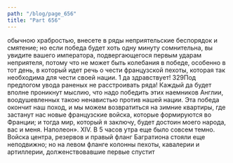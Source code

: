 ```yaml
---
path: "/blog/page_656"
title: "Part 656"
---
```


 обычною храбростью, внесете в ряды неприятельские беспорядок и смятение; но если победа будет хоть одну минуту сомнительна, вы увидите вашего императора, подвергающегося первым ударам неприятеля, потому что не может быть колебания в победе, особенно в тот день, в который идет речь о чести французской пехоты, которая так необходима для чести своей нации.
1 да здравствует!
329Под предлогом увода раненых не расстроивать ряда! Каждый да будет вполне проникнут мыслию, что надо победить этих наемников Англии, воодушевленных такою ненавистью против нашей нации. Эта победа окончит наш поход, и мы можем возвратиться на зимние квартиры, где застанут нас новые французские войска, которые формируются во Франции; и тогда мир, который я заключу, будет достоин моего народа, вас и меня.
Наполеон».
XIV.
В 5 часов утра еще было совсем темно. Войска центра, резервов и правый фланг Багратиона стояли еще неподвижно; но на левом фланге колонны пехоты, кавалерии и артиллерии, долженствовавшие первые спустит

